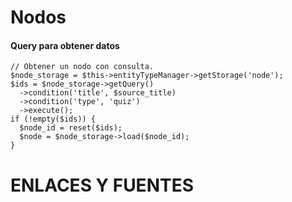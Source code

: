 Nodos
========
#### Query para obtener datos
```
// Obtener un nodo con consulta.
$node_storage = $this->entityTypeManager->getStorage('node');
$ids = $node_storage->getQuery()
  ->condition('title', $source_title)
  ->condition('type', 'quiz')
  ->execute();
if (!empty($ids)) {
  $node_id = reset($ids);
  $node = $node_storage->load($node_id);
}  
```





ENLACES Y FUENTES
=================
